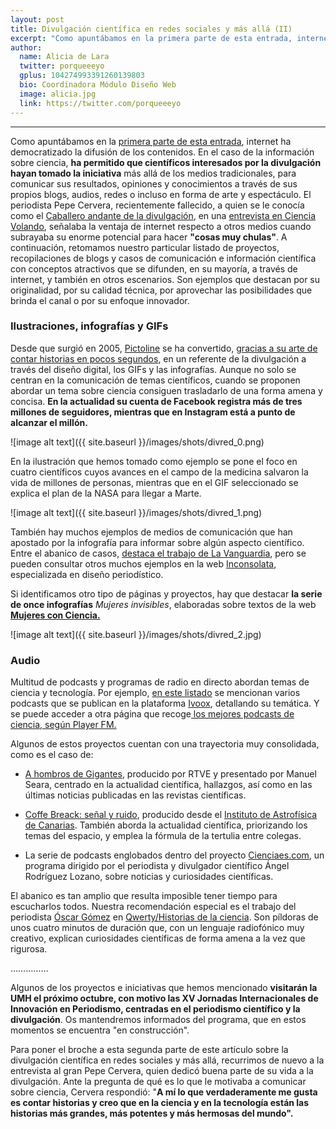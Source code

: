 ```yaml
---
layout: post
title: Divulgación científica en redes sociales y más allá (II)
excerpt: "Como apuntábamos en la primera parte de esta entrada, internet ha democratizado la difusión de los contenidos. En el caso de la información sobre ciencia, ha permitido que científicos interesados por la divulgación hayan tomado la iniciativa más allá de los medios tradicionales, para comunicar sus resultados, opiniones y conocimientos a través de sus propios blogs, audios, redes o incluso en forma de arte y espectáculo. El periodista Pepe Cervera, recientemente fallecido, a quien se le conocía como el Caballero andante de la divulgación, en una entrevista en Ciencia Volando, señalaba la ventaja de internet respecto a otros medios cuando subrayaba su enorme potencial para hacer 'cosas muy chulas'. A continuación, retomamos nuestro particular listado de proyectos, recopilaciones de blogs y casos de comunicación e información científica con conceptos atractivos que se difunden, en su mayoría, a través de internet, y también en otros escenarios. Son ejemplos que destacan por su originalidad, por su calidad técnica, por aprovechar las posibilidades que brinda el canal o por su enfoque innovador."
author:
  name: Alicia de Lara
  twitter: porqueeeyo
  gplus: 104274993391260139803 
  bio: Coordinadora Módulo Diseño Web
  image: alicia.jpg
  link: https://twitter.com/porqueeeyo
---
```

****

Como apuntábamos en la [primera parte de esta entrada](http://mip.umh.es/blog/2019/02/05/divulgacion-cientifica-redes-sociales-1/), internet ha democratizado la difusión de los contenidos. En el caso de la información sobre ciencia, **ha permitido que científicos interesados por la divulgación hayan tomado la iniciativa** más allá de los medios tradicionales, para comunicar sus resultados, opiniones y conocimientos a través de sus propios blogs, audios, redes o incluso en forma de arte y espectáculo. El periodista Pepe Cervera, recientemente fallecido, a quien se le conocía como el [Caballero andante de la divulgación](https://www.vozpopuli.com/altavoz/next/ultimo-caballero-andante-divulgacion_0_1177683657.html), en una [entrevista en Ciencia Volando](https://www.ivoox.com/ciencia-volando-2-x-vii-divulgacion-con-audios-mp3_rf_22970848_1.html), señalaba la ventaja de internet respecto a otros medios cuando subrayaba su enorme potencial para hacer **"cosas muy chulas"**. A continuación, retomamos nuestro particular listado de proyectos, recopilaciones de blogs y casos de comunicación e información científica con conceptos atractivos que se difunden, en su mayoría, a través de internet, y también en otros escenarios. Son ejemplos que destacan por su originalidad, por su calidad técnica, por aprovechar las posibilidades que brinda el canal o por su enfoque innovador. 

### Ilustraciones, infografías y GIFs

Desde que surgió en 2005, [Pictoline](http://pictoline.com/) se ha convertido, [gracias a su arte de contar historias en pocos segundos](https://verne.elpais.com/verne/2016/11/30/mexico/1480539582_291580.html), en un referente de la divulgación a través del diseño digital, los GIFs y las infografías.  Aunque no solo se centran en la comunicación de temas científicos, cuando se proponen abordar un tema sobre ciencia consiguen trasladarlo de una forma amena y concisa. **En la actualidad su cuenta de Facebook registra más de tres millones de seguidores, mientras que en Instagram está a punto de alcanzar el millón.**

![image alt text]({{ site.baseurl }}/images/shots/divred_0.png)

En la ilustración que hemos tomado como ejemplo se pone el foco en cuatro científicos cuyos avances en el campo de la medicina salvaron la vida de millones de personas, mientras que en el GIF seleccionado se explica el plan de la NASA para llegar a Marte. 

![image alt text]({{ site.baseurl }}/images/shots/divred_1.png)

También hay muchos ejemplos de medios de comunicación que han apostado por la infografía para informar sobre algún aspecto científico. Entre el abanico de casos, [destaca el trabajo de La Vanguardia](https://www.lavanguardia.com/vida/20181118/453000273332/la-vanguardia-premio-nh-infografias.html), pero se pueden consultar otros muchos ejemplos en la web [Inconsolata](https://inconsolata.com/), especializada en diseño periodístico. 

Si identificamos otro tipo de páginas y proyectos, hay que destacar **la serie de once infografías** _Mujeres invisibles_, elaboradas sobre textos de la web **[Mujeres con Ciencia.](https://mujeresconciencia.com/2018/05/23/infografias-mujeres-invisibles/)**

![image alt text]({{ site.baseurl }}/images/shots/divred_2.jpg)

### Audio

Multitud de podcasts y programas de radio en directo abordan temas de ciencia y tecnología. Por ejemplo, [en este listado](https://socialmediaeninvestigacion.com/podcast-comunicacion-cientifica/) se mencionan varios podcasts que se publican en la plataforma [Ivoox](https://www.ivoox.com/), detallando su temática. Y se puede acceder a otra página que recoge[ los mejores podcasts de ciencia, según Player FM.](https://player.fm/es/featured/science)

Algunos de estos proyectos cuentan con una trayectoria muy consolidada, como es el caso de:

* [A hombros de Gigantes](http://www.rtve.es/alacarta/audios/a-hombros-de-gigantes/), producido por RTVE y presentado por Manuel Seara, centrado en la actualidad científica, hallazgos, así como en las últimas noticias publicadas en las revistas científicas. 

* [Coffe Breack: señal y ruido](http://vivaldi.ll.iac.es/proyecto/coffeebreak/), producido desde el [Instituto de Astrofísica de Canarias](http://www.iac.es/). También aborda la actualidad científica, priorizando los temas del espacio, y emplea la fórmula de la tertulia entre colegas.

* La serie de podcasts englobados dentro del proyecto [Cienciaes.com](http://cienciaes.com/vanguardia/2018/03/14/), un programa dirigido por el periodista y divulgador científico Ángel Rodríguez Lozano, sobre noticias y curiosidades científicas.

El abanico es tan amplio que resulta imposible tener tiempo para escucharlos todos. Nuestra recomendación especial es el trabajo del periodista [Óscar Gómez](https://twitter.com/oscar_gomez?lang=es) en [Qwerty/Historias de la ciencia](https://www.ivoox.com/podcast-qwerty-historias-ciencia_sq_f1311470_1.html). Son píldoras de unos cuatro minutos de duración que, con un lenguaje radiofónico muy creativo, explican curiosidades científicas de forma amena a la vez que rigurosa. 

……………

Algunos de los proyectos e iniciativas que hemos mencionado **visitarán la UMH el próximo octubre, con motivo las XV Jornadas Internacionales de Innovación en Periodismo, centradas en el periodismo científico y la divulgación**. Os mantendremos informados del programa, que en estos momentos se encuentra "en construcción". 

Para poner el broche a esta segunda parte de este artículo sobre la divulgación científica en redes sociales y más allá, recurrimos de nuevo a la entrevista al gran Pepe Cervera, quien dedicó buena parte de su vida a la divulgación. Ante la pregunta de qué es lo que le motivaba a comunicar sobre ciencia, Cervera respondió: "**A mí lo que verdaderamente me gusta es contar historias y creo que en la ciencia y en la tecnología están las historias más grandes, más potentes y más hermosas del mundo".**


